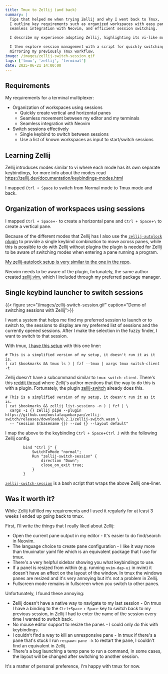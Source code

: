 ```yaml
---
title: Tmux to Zellij (and back)
summary: |
  Tips that helped me when trying Zellij and why I went back to Tmux,
  I outline key requirements such as organized workspaces with easy pane management,
  seamless integration with Neovim, and efficient session switching.

  I describe my experience adopting Zellij, highlighting its vi-like modes and custom keybindings for navigation.

  I then explore session management with a script for quickly switching between preferred and active Zellij sessions
  mirroring my previously Tmux workflow.
image: /images/zellij-switch-session.gif
tags: ['tmux', 'zellij', 'terminal']
date: 2025-06-21 14:00:00
---
```


## Requirements

My requirements for a terminal multiplexer:

- Organization of workspaces using sessions
  - Quickly create vertical and horizontal panes
  - Seamless movement between my editor and my terminals
  - Seamless integration with Neovim
- Switch sessions effectively
  - Single keybind to switch between sessions
  - Use a list of known workspaces as input to start/switch sessions

## Learning Zellij

Zellij introduces modes similar to vi where each mode has its
own separate keybindings, for more info about the modes
read https://zellij.dev/documentation/keybindings-modes.html

I mapped `Ctrl + Space` to switch from Normal mode to Tmux mode
and back.

## Organization of workspaces using sessions

I mapped `Ctrl + Space`+`-` to create a horizontal pane and
`Ctrl + Space`+`\` to create a vertical pane.

Because of the different modes that Zellij has I also use
the [`zellij-autolock` plugin](https://github.com/fresh2dev/zellij-autolock) to
provide a single keybind combination to move across panes, while this is possible
to do with Zellij without plugins the plugin is needed for Zellij to
be aware of switching modes when entering a pane running a program.

[My zellij-autolock setup is very similar to the one in the repo](https://github.com/mauriciopoppe/dotfiles/blob/main/zellij/config.kdl).

Neovim needs to be aware of the plugin, fortunately,
the same author created [zellij.vim](https://github.com/fresh2dev/zellij.vim),
which I included through my preferred package manager.

## Single keybind launcher to switch sessions

{{< figure src="/images/zellij-switch-session.gif" caption="Demo of switching sessions with Zellij">}}

I want a system that helps me find my preferred session to launch
or to switch to, the sessions to display are my preferred list of
sessions and the currently opened sessions. After I make the selection
in the fuzzy finder, I want to switch to that session.

With tmux, [I have this setup](https://github.com/mauriciopoppe/dotfiles/blob/b183e64e8a0927254c8ebaab76688d4a6eeca0c8/zsh/bin/tmux-switch-client.py)
with this one liner:

```
# This is a simplified version of my setup, it doesn't run it as it is.
( cat $bookmarks && tmux ls ) | fzf --tmux | xargs tmux switch-client -t
```

Zellij doesn't have a subcommand similar to `tmux switch-client`.
There's this [reddit thread](https://www.reddit.com/r/zellij/comments/18go1y5/switching_sessions_via_cli/)
where Zellij's author mentions that the way to do this is with a plugin.
Fortunately, the plugin [zellij-switch](https://github.com/mostafaqanbaryan/zellij-switch)
already does this.

```
# This is a simplified version of my setup, it doesn't run it as it is.
( cat $bookmarks && zellij list-sessions -n ) | fzf | \
  xargs -I {} zellij pipe --plugin https://github.com/mostafaqanbaryan/zellij-switch/releases/download/0.2.1/zellij-switch.wasm \
  -- "session $(basename {}) --cwd {} --layout default"
```

I map the above to the keybinding `Ctrl + Space`+`Ctrl J` with
the following Zellij config.

```
        bind "Ctrl j" {
            SwitchToMode "normal";
            Run "zellij-switch-session" {
                direction "Down";
                close_on_exit true;
            }
        }
```

[`zellij-switch-session`](https://github.com/mauriciopoppe/dotfiles/blob/main/zsh/bin/zellij-switch-session.py)
is a bash script that wraps the above Zellij one-liner.

## Was it worth it?

While Zellij fulfilled my requirements and I used it regularly for at least 3 weeks
I ended up going back to tmux.

First, I'll write the things that I really liked about Zellij:

- Open the current pane output in my editor - It's easier to do find/search in Neovim.
- The language choice to create pane configuration - I like it way more than tmuxinator yaml file
  which is an equivalent package that I use for tmux.
- There's a very helpful sidebar showing you what keybindings to use.
- If a panel is resized from within (e.g. running `nvim-dap-ui` in nvim) it doesn't have an effect
  on the layout of the window. In tmux the windows panes are resized and it's very annoying
  but it's not a problem in Zellij.
- Fullscreen mode remains in fullscreen when you switch to other panes.

Unfortunately, I found these annoying:

- Zellij doesn't have a native way to navigate to my last session - On tmux I have a binding
  to the `Ctrl+Space` + `Space` key to switch back to my previous session, in Zellij I had to
  enter the name of the session every time I wanted to switch back.
- No mouse editor support to resize the panes - I could only do this with keybindings.
- I couldn't find a way to kill an unresponsive pane - In tmux if there's a pane that's stuck
  I run `respawn-pane -k` to restart the pane, I couldn't find an equivalent in Zellij.
- There's a bug launching a temp pane to run a command, in some cases, the layout will be changed
  after switching to another session.

It's a matter of personal preference, I'm happy with tmux for now.
